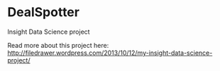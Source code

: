 DealSpotter
===========

Insight Data Science project

Read more about this project here:
http://filedrawer.wordpress.com/2013/10/12/my-insight-data-science-project/
